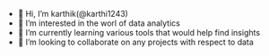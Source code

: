 - 👋 Hi, I’m karthik(@karthi1243)
- 👀 I’m interested in the worl of data analytics
- 🌱 I’m currently learning various tools that would help find insights
- 💞️ I’m looking to collaborate on any projects with respect to data


<!---
karthi1243/karthi1243 is a ✨ special ✨ repository because its `README.md` (this file) appears on your GitHub profile.
You can click the Preview link to take a look at your changes.
--->
